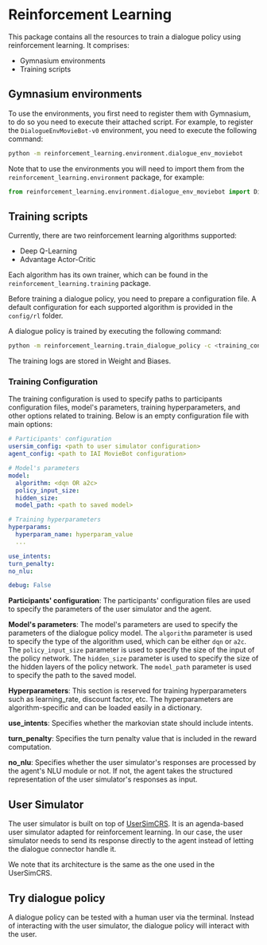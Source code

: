 # Reinforcement Learning

This package contains all the resources to train a dialogue policy using reinforcement learning. It comprises:

  * Gymnasium environments
  * Training scripts

## Gymnasium environments

To use the environments, you first need to register them with Gymnasium, to do so you need to execute their attached script.
For example, to register the `DialogueEnvMovieBot-v0` environment, you need to execute the following command:

```bash
python -m reinforcement_learning.environment.dialogue_env_moviebot
```

Note that to use the environments you will need to import them from the `reinforcement_learning.environment` package, for example:

```python
from reinforcement_learning.environment.dialogue_env_moviebot import DialogueEnvMovieBot
```

## Training scripts

Currently, there are two reinforcement learning algorithms supported:

  * Deep Q-Learning
  * Advantage Actor-Critic

Each algorithm has its own trainer, which can be found in the `reinforcement_learning.training` package.

Before training a dialogue policy, you need to prepare a configuration file.
A default configuration for each supported algorithm is provided in the `config/rl` folder.

A dialogue policy is trained by executing the following command:

```bash
python -m reinforcement_learning.train_dialogue_policy -c <training_configuration>
```

The training logs are stored in Weight and Biases.

### Training Configuration

<!-- TODO: Add base configuration -->

The training configuration is used to specify paths to participants configuration files, model's parameters, training hyperparameters, and other options related to training. Below is an empty configuration file with main options:

```yaml
# Participants' configuration
usersim_config: <path to user simulator configuration>
agent_config: <path to IAI MovieBot configuration>

# Model's parameters
model:
  algorithm: <dqn OR a2c>
  policy_input_size: 
  hidden_size: 
  model_path: <path to saved model>

# Training hyperparameters
hyperparams:
  hyperparam_name: hyperparam_value
  ...

use_intents: 
turn_penalty: 
no_nlu: 

debug: False
```

**Participants' configuration**: The participants' configuration files are used to specify the parameters of the user simulator and the agent.

**Model's parameters**: The model's parameters are used to specify the parameters of the dialogue policy model. The `algorithm` parameter is used to specify the type of the algorithm used, which can be either `dqn` or `a2c`. The `policy_input_size` parameter is used to specify the size of the input of the policy network. The `hidden_size` parameter is used to specify the size of the hidden layers of the policy network. The `model_path` parameter is used to specify the path to the saved model.

**Hyperparameters**: This section is reserved for training hyperparameters such as learning_rate, discount factor, etc. The hyperparameters are algorithm-specific and can be loaded easily in a dictionary.

**use_intents**: Specifies whether the markovian state should include intents.

**turn_penalty**: Specifies the turn penalty value that is included in the reward computation.

**no_nlu**: Specifies whether the user simulator's responses are processed by the agent's NLU module or not. If not, the agent takes the structured representation of the user simulator's responses as input.

## User Simulator

The user simulator is built on top of [UserSimCRS](https://github.com/iai-group/UserSimCRS/tree/main).
It is an agenda-based user simulator adapted for reinforcement learning.
In our case, the user simulator needs to send its response directly to the agent instead of letting the dialogue connector handle it.

We note that its architecture is the same as the one used in the UserSimCRS.

## Try dialogue policy

A dialogue policy can be tested with a human user via the terminal. Instead of interacting with the user simulator, the dialogue policy will interact with the user.
